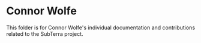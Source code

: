 # Connor Wolfe

This folder is for Connor Wolfe's individual documentation and contributions related to the SubTerra project.
